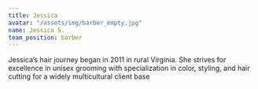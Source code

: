 ```yaml
---
title: Jessica
avatar: "/assets/img/barber_empty.jpg"
name: Jessica S.
team_position: barber
---
```


Jessica’s hair journey began in 2011 in rural Virginia. She strives for excellence in unisex grooming with specialization in color, styling, and hair cutting for a widely multicultural client base
